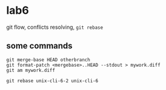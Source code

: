 # lab6
git flow, conflicts resolving, `git rebase`

## some commands
```
git merge-base HEAD otherbranch
git format-patch <mergebase>..HEAD --stdout > mywork.diff
git am mywork.diff

git rebase unix-cli-6-2 unix-cli-6
```